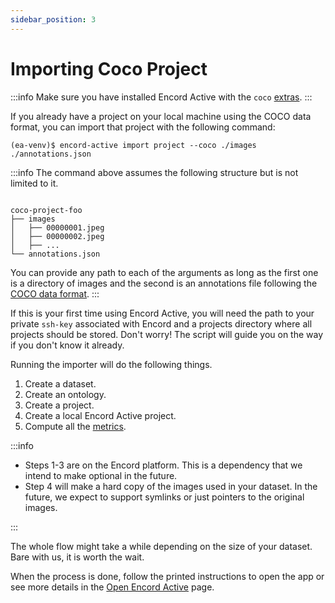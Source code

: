 ```yaml
---
sidebar_position: 3
---
```


# Importing Coco Project

:::info
Make sure you have installed Encord Active with the `coco` [extras](/installation#coco-extras).
:::

If you already have a project on your local machine using the COCO data format, you can import that project with the following command:

```shell
(ea-venv)$ encord-active import project --coco ./images ./annotations.json
```

:::info
The command above assumes the following structure but is not limited to it.

```

coco-project-foo
├── images
│   ├── 00000001.jpeg
│   ├── 00000002.jpeg
│   ├── ...
└── annotations.json

```

You can provide any path to each of the arguments as long as the first one is a directory of images and the second is an annotations file following the [COCO data format](https://cocodataset.org/#format-data).
:::

If this is your first time using Encord Active, you will need the path to your private `ssh-key` associated with Encord and a projects directory where all projects should be stored.
Don't worry! The script will guide you on the way if you don't know it already.

Running the importer will do the following things.

1. Create a dataset.
2. Create an ontology.
3. Create a project.
4. Create a local Encord Active project.
5. Compute all the [metrics](category/metrics).

:::info

- Steps 1-3 are on the Encord platform. This is a dependency that we intend to make optional in the future.
- Step 4 will make a hard copy of the images used in your dataset. In the future, we expect to support symlinks or just pointers to the original images.

:::

The whole flow might take a while depending on the size of your dataset.
Bare with us, it is worth the wait.

When the process is done, follow the printed instructions to open the app or see more details in the [Open Encord Active](/cli/open-encord-active) page.
